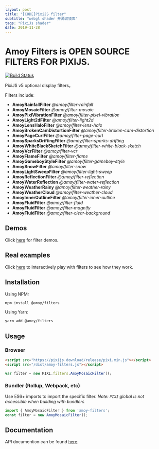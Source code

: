 ```yaml
---
layout: post
title: "[CODE]PixiJS filter"
subtitle: "webgl shader 开源滤镜库"
tags: "PixiJs shader"
date: 2019-11-28
---
```


# Amoy Filters is OPEN SOURCE FILTERS FOR PIXIJS.

[![Build Status](https://travis-ci.org/amoyjs/amoy-filters.svg?branch=master)](https://travis-ci.org/amoyjs/amoy-filters)

PixiJS v5 optional display filters。

Filters include:

* **AmoyRainfallFilter**  _@amoy/filter-rainfall_
* **AmoyMosaicFilter** _@amoy/filter-mosaic_
* **AmoyPixiVibrationFilter** _@amoy/filter-pixel-vibration_
* **AmoyLight2dFilter** _@amoy/filter-light2d_
* **AmoyLensHaloFilter** _@amoy/filter-lens-halo_
* **AmoyBrokenCamDistortionFilter** _@amoy/filter-broken-cam-distortion_
* **AmoyPageCurlFilter** _@amoy/filter-page-curl_
* **AmoySparksDriftingFilter** _@amoy/filter-sparks-drifting_
* **AmoyWhiteBlackSketchFilter** _@amoy/filter-white-black-sketch_
* **AmoyVcrFilter** _@amoy/filter-vcr_
* **AmoyFlameFilter** _@amoy/filter-flame_
* **AmoyGameboyStyleFilter** _@amoy/filter-gameboy-style_
* **AmoySnowFilter** _@amoy/filter-snow_
* **AmoyLightSweepFilter** _@amoy/filter-light-sweep_
* **AmoyReflectionFilter** _@amoy/filter-reflection_
* **AmoyWaterReflection** _@amoy/filter-water-reflection_
* **AmoyWeatherRainy** _@amoy/filter-weather-rainy_
* **AmoyWeatherCloud** _@amoy/filter-weather-cloud_
* **AmoyInnerOutlineFilter** _@amoy/filter-inner-outline_
* **AmoyFluidFilter** _@amoy/filter-fluid_
* **AmoyFluidFilter** _@amoy/filter-magnify_
* **AmoyFluidFilter** _@amoy/filter-clear-background_

## Demos
Click [here](https://amoyjs.github.io/amoy-filters/tools/demo/index.html) for filter demos.

## Real examples
Click [here](https://amoyjs.github.io/amoyjs-filters-examples/examples/index.html) to interactively play with filters to see how they work.


## Installation

Using NPM:

```bash
npm install @amoy/filters
```

Using Yarn:
```bash
yarn add @amoy/filters
```

## Usage

### Browser

```html
<script src="https://pixijs.download/release/pixi.min.js"></script>
<script src="/dist/amoy-filters.js"></script>
```
```js
var filter = new PIXI.filters.AmoyMosaicFilter();
```

### Bundler (Rollup, Webpack, etc)

Use ES6+ imports to import the specific filter. _Note: `PIXI` global is not accessible when building with bundlers._

```js
import { AmoyMosaicFilter } from 'amoy-filters';
const filter = new AmoyMosaicFilter();
```

## Documentation

API documention can be found [here](http://amoyjs.github.io/amoy-filters/docs/).
